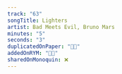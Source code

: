 ```yaml
---
track: "63"
songTitle: Lighters
artist: Bad Meets Evil, Bruno Mars
minutes: "5"
seconds: "3"
duplicatedOnPaper: "👍🏻"
addedOnRYM: "👍🏻"
sharedOnMonoquin: ❌
---
```

